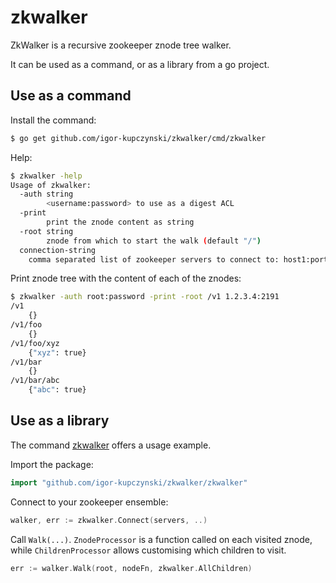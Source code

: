 # zkwalker

ZkWalker is a recursive zookeeper znode tree walker.

It can be used as a command, or as a library from a go project.

## Use as a command

Install the command:
```sh
$ go get github.com/igor-kupczynski/zkwalker/cmd/zkwalker
```

Help:
```sh
$ zkwalker -help
Usage of zkwalker:
  -auth string
    	<username:password> to use as a digest ACL
  -print
    	print the znode content as string
  -root string
    	znode from which to start the walk (default "/")
  connection-string
	comma separated list of zookeeper servers to connect to: host1:port1,...,hostN:portN
```

Print znode tree with the content of each of the znodes:
```sh
$ zkwalker -auth root:password -print -root /v1 1.2.3.4:2191
/v1
	{}
/v1/foo
	{}
/v1/foo/xyz
	{"xyz": true}
/v1/bar
	{}
/v1/bar/abc
	{"abc": true}
```

## Use as a library

The command [zkwalker](./cmd/zkwalker/main.go) offers a usage example.

Import the package:
```go
import "github.com/igor-kupczynski/zkwalker/zkwalker"
```

Connect to your zookeeper ensemble:
```go
walker, err := zkwalker.Connect(servers, ..)
```

Call `Walk(...)`. `ZnodeProcessor` is a function called on each visited znode, while `ChildrenProcessor` allows customising which children to visit.

```go
err := walker.Walk(root, nodeFn, zkwalker.AllChildren)
```
